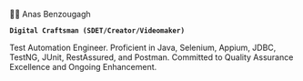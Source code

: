 ⛹🏼 Anas Benzougagh


**`Digital Craftsman (SDET/Creator/Videomaker)`**

Test Automation Engineer. Proficient in Java, Selenium, Appium, JDBC, TestNG, JUnit, RestAssured, and Postman. Committed to Quality Assurance Excellence and Ongoing Enhancement.
<!--
**anasbenzougagh/anasbenzougagh** is a ✨ _special_ ✨ repository because its `README.md` (this file) appears on your GitHub profile.

Here are some ideas to get you started:

- 🔭 I’m currently working on ...
- 🌱 I’m currently learning ...
- 👯 I’m looking to collaborate on ...
- 🤔 I’m looking for help with ...
- 💬 Ask me about ...
- 📫 How to reach me: ...
- 😄 Pronouns: ...
- ⚡ Fun fact: ...
-->
